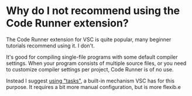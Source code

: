 # Why do I not recommend using the Code Runner extension?

The Code Runner extension for VSC is quite popular, many beginner tutorials recommend using it. I don't.

It's good for compiling single-file programs with some default compiler settings. When your program consists of multiple source files, or you need to customize compiler settings per project, Code Runner is of no use.

Instead I suggest [using "tasks"](/configuring_vsc_tasks.md), a built-in mechanism VSC has for this purpose. It requires a bit more manual configuration, but is more flexib.e
